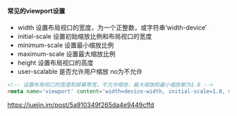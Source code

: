    #### 常见的viewport设置

* width  设置布局视口的宽度，为一个正整数，或字符串‘width-device’
* initial-scale 设置初始缩放比例和布局视口的宽度
* minimum-scale 设置最小缩放比例
* maximum-scale 设置最大缩放比例
* height 设置布局视口的高度
* user-scalable 是否允许用户缩放 no为不允许

```html
<!-- 设置布局视口的宽度和屏幕等宽，不允许缩放，最大缩放和最小缩放都为1.0 -->
<meta name='viewport' content='width=device-width, initial-scale=1.0, maximum-scale=1.0, minimum-scale=1.0,user-scalale=no'></meta>
```

 https://juejin.im/post/5a910349f265da4e9449cffd 

